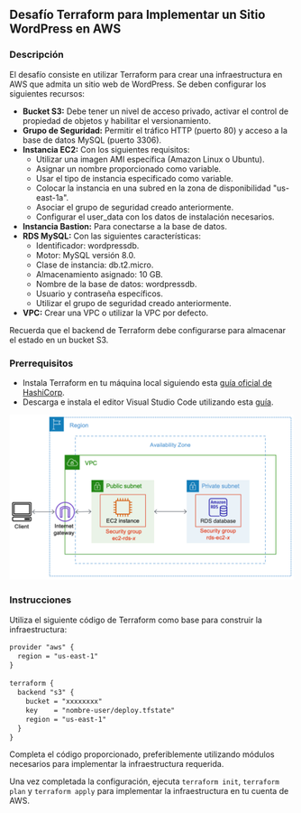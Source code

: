 ## Desafío Terraform para Implementar un Sitio WordPress en AWS

### Descripción

El desafío consiste en utilizar Terraform para crear una infraestructura en AWS que admita un sitio web de WordPress. Se deben configurar los siguientes recursos:

- **Bucket S3:** Debe tener un nivel de acceso privado, activar el control de propiedad de objetos y habilitar el versionamiento.
- **Grupo de Seguridad:** Permitir el tráfico HTTP (puerto 80) y acceso a la base de datos MySQL (puerto 3306).
- **Instancia EC2:** Con los siguientes requisitos:
  - Utilizar una imagen AMI específica (Amazon Linux o Ubuntu).
  - Asignar un nombre proporcionado como variable.
  - Usar el tipo de instancia especificado como variable.
  - Colocar la instancia en una subred en la zona de disponibilidad "us-east-1a".
  - Asociar el grupo de seguridad creado anteriormente.
  - Configurar el user_data con los datos de instalación necesarios.
- **Instancia Bastion:** Para conectarse a la base de datos.
- **RDS MySQL:** Con las siguientes características:
  - Identificador: wordpressdb.
  - Motor: MySQL versión 8.0.
  - Clase de instancia: db.t2.micro.
  - Almacenamiento asignado: 10 GB.
  - Nombre de la base de datos: wordpressdb.
  - Usuario y contraseña específicos.
  - Utilizar el grupo de seguridad creado anteriormente.
- **VPC:** Crear una VPC o utilizar la VPC por defecto.

Recuerda que el backend de Terraform debe configurarse para almacenar el estado en un bucket S3.

### Prerrequisitos

- Instala Terraform en tu máquina local siguiendo esta [guía oficial de HashiCorp](https://learn.hashicorp.com/tutorials/terraform/install-cli).
- Descarga e instala el editor Visual Studio Code utilizando esta [guía](https://code.visualstudio.com/download).

![](ec2-rds-tutorial-architecture.png)

### Instrucciones

Utiliza el siguiente código de Terraform como base para construir la infraestructura:

```hcl
provider "aws" {
  region = "us-east-1"
}

terraform {
  backend "s3" {
    bucket = "xxxxxxxx"
    key    = "nombre-user/deploy.tfstate"
    region = "us-east-1"
  }
}
```

Completa el código proporcionado, preferiblemente utilizando módulos necesarios para implementar la infraestructura requerida.

Una vez completada la configuración, ejecuta `terraform init`, `terraform plan` y `terraform apply` para implementar la infraestructura en tu cuenta de AWS.